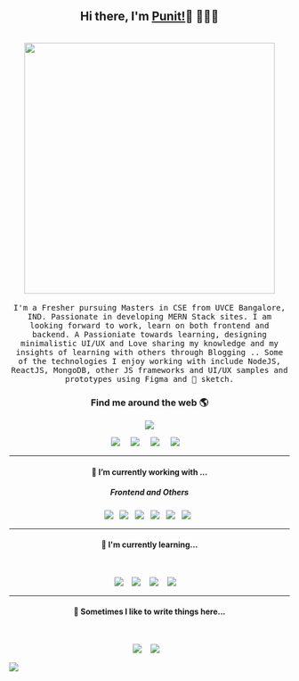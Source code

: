 <h2 align='center'> Hi there, I'm <a href="https://punitkmryh.netlify.app">Punit!</a>👋 🧑🏻‍💻</h2>

<p align="center">
  <br><img src="https://github.com/punitkmryh/punitkmryh/blob/master/Developer.gif" width="450px"><br><br>
  <samp> I'm a Fresher pursuing Masters in CSE from UVCE Bangalore, IND. Passionate in developing MERN Stack sites. I am looking forward to work, learn on both frontend and backend. A Passioniate towards learning, designing minimalistic UI/UX and Love sharing my knowledge and my insights of learning with others through Blogging .. Some of the technologies I enjoy working with include NodeJS, ReactJS, MongoDB, other JS frameworks and UI/UX samples and prototypes using Figma and 💎 sketch.
  </samp>
  <br>
  
</p>



<h3  align='center'>Find me around the web 🌎 </h3>

<p align='center'>
  <a href="#"><img src="https://visitor-badge.glitch.me/badge?page_id=punitkmryh.punitkmryh"></a>
</p>


<p align='center'>
  <a href="https://punitkmryh.netlify.app"><img src="https://img.shields.io/badge/Portfolio-%231DA1F2.svg?&style=for-the-badge&logo=Portfolio&logoColor=white" /></a>&nbsp;&nbsp;&nbsp;&nbsp;
  <a href="https://medium.com/@punitkmr"><img src="https://img.shields.io/badge/medium-%231DA1F2.svg?&style=for-the-badge&logo=medium&logoColor=white" /></a>&nbsp;&nbsp;&nbsp;&nbsp;
  <a href="https://www.linkedin.com/in/punityh/"><img src="https://img.shields.io/badge/linkedin-%230077B5.svg?&style=for-the-badge&logo=linkedin&logoColor=white" /></a>&nbsp;&nbsp;&nbsp;&nbsp;
  <a href="mailto:punitkmryh95@gmail.com?subject=Olá%20Punit"><img src="https://img.shields.io/badge/gmail-%23D14836.svg?&style=for-the-badge&logo=gmail&logoColor=white" /></a>&nbsp;&nbsp;&nbsp;&nbsp;
</p>

<hr>
<h4 align='center'> 🔭   I’m currently working with ...</h4>


<h5 align='center'> Frontend and Others</h5>
<p align='center'>
  <img src="https://img.shields.io/badge/html5%20-%23e34f26.svg?&style=for-the-badge&logo=html5&logoColor=white" />&nbsp;&nbsp;
  <img src="https://img.shields.io/badge/css3%20-%231572B6.svg?&style=for-the-badge&logo=css3&logoColor=white" />&nbsp;&nbsp;
  <img src="https://img.shields.io/badge/python3%20-%23e34f26.svg?&style=for-the-badge&logo=python&logoColor=white" />&nbsp;&nbsp;
  <img src="https://img.shields.io/badge/javascript%20-%23F7DF1E.svg?&style=for-the-badge&logo=javascript&logoColor=white" />&nbsp;&nbsp;
  <img src="https://img.shields.io/badge/figma%20-%231572B6.svg?&style=for-the-badge&logo=figma&logoColor=white" />&nbsp;&nbsp;
  <img src="https://camo.githubusercontent.com/4728035c35302af7a472eba8858f41efb4e2d02b/68747470733a2f2f696d672e736869656c64732e696f2f62616467652f7461696c77696e642d6373732532302d2532333135373242362e7376673f267374796c653d666f722d7468652d6261646765266c6f676f3d7461696c77696e642d637373266c6f676f436f6c6f723d7768697465" />&nbsp;&nbsp;
</p>
<hr>

<h4 align='center'> 🌱    I'm currently learning...</h4>
<br>
<p align='center'>
  <img  src="https://img.shields.io/badge/react%20-%2361DAFB.svg?&style=for-the-badge&logo=react&logoColor=white" />&nbsp;&nbsp;&nbsp;
  <img  src="https://img.shields.io/badge/node.js%20-%23339933.svg?&style=for-the-badge&logo=node.js&logoColor=white" />&nbsp;&nbsp;&nbsp;
  <img  src="https://img.shields.io/badge/jest%20-%23c21325.svg?&style=for-the-badge&logo=jest&logoColor=white" />&nbsp;&nbsp;&nbsp;
  <img  src="https://img.shields.io/badge/mongoDB%20-%231572B6.svg?&style=for-the-badge&logo=mongodb&logoColor=green" /> &nbsp;&nbsp;&nbsp;
</p>

<hr>
<h4 align='center'  >💬   Sometimes I like to write things here...</h4>
<br>
<p align='center' align='right'>
  <a href="https://medium.com/@punitkmr"><img src="https://img.shields.io/badge/Medium%20-%231572B6.svg?&style=for-the-badge&logo=medium&logoColor=white" /></a>&nbsp;&nbsp;&nbsp;
  <a href="https://dev.to/punitkmryh_93"><img src="https://img.shields.io/badge/DEV.io-%2312100E.svg?&style=for-the-badge&logo=dev&logoColor=white" /></a>&nbsp;&nbsp;&nbsp;
</p>


<img src="https://github.com/punitkmryh/punitkmryh/blob/master/wave.svg" />
<!--
**punitkmryh/punitkmryh** is a ✨ _special_ ✨ repository because its `README.md` (this file) appears on your GitHub profile.

Here are some ideas to get you started:

- 🔭 I’m currently working on ...
- 🌱 I’m currently learning ...
- 👯 I’m looking to collaborate on ...
- 🤔 I’m looking for help with ...
- 💬 Ask me about ...
- 📫 How to reach me: ...
- 😄 Pronouns: ...
- ⚡ Fun fact: ...
-->
